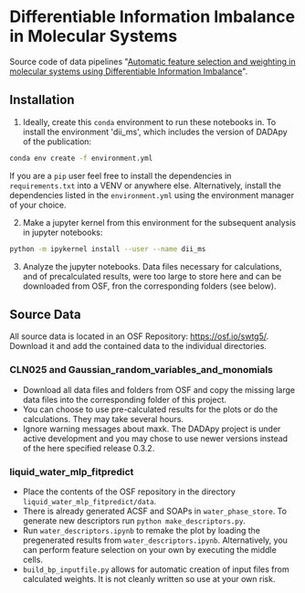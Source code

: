 # Differentiable Information Imbalance in Molecular Systems
Source code of data pipelines "[Automatic feature selection and weighting in molecular systems using Differentiable Information Imbalance](https://doi.org/10.48550/arXiv.2411.00851)".

## Installation

1) Ideally, create this `conda` environment to run these notebooks in. To install the environment 'dii_ms', which includes the version of DADApy of the publication:
```bash
conda env create -f environment.yml
```
If you are a `pip` user feel free to install the dependencies in `requirements.txt` into a VENV or anywhere else.
Alternatively, install the dependencies listed in the `environment.yml` using the environment manager of your choice.

2) Make a jupyter kernel from this environment for the subsequent analysis in jupyter notebooks:
```bash
python -m ipykernel install --user --name dii_ms
```

3) Analyze the jupyter notebooks. Data files necessary for calculations, and of precalculated results, were too large to store here and can be downloaded from OSF, fron the corresponding folders (see below).


## Source Data
All source data is located in an OSF Repository: https://osf.io/swtg5/.
Download it and add the contained data to the individual directories.

### CLN025 and Gaussian_random_variables_and_monomials
- Download all data files and folders from OSF and copy the missing large data files into the corresponding folder of this project.
- You can choose to use pre-calculated results for the plots or do the calculations. They may take several hours.
- Ignore warning messages about maxk. The DADApy project is under active development and you may chose to use newer versions instead of the here specified release 0.3.2.

### liquid_water_mlp_fitpredict
- Place the contents of the OSF repository in the directory `liquid_water_mlp_fitpredict/data`.
- There is already generated ACSF and SOAPs in `water_phase_store`.
    To generate new descriptors run `python make_descriptors.py`.
- Run `water_descriptors.ipynb` to remake the plot by loading the pregenerated results from `water_descriptors.ipynb`.
    Alternatively, you can perform feature selection on your own by executing the middle cells.
- `build_bp_inputfile.py` allows for automatic creation of input files from calculated weights.
    It is not cleanly written so use at your own risk.



